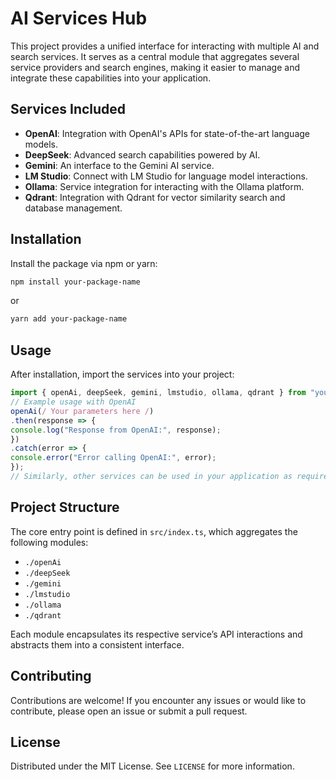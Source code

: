 # AI Services Hub

This project provides a unified interface for interacting with multiple AI and search services. It serves as a central module that aggregates several service providers and search engines, making it easier to manage and integrate these capabilities into your application.

## Services Included

- **OpenAI**: Integration with OpenAI's APIs for state-of-the-art language models.
- **DeepSeek**: Advanced search capabilities powered by AI.
- **Gemini**: An interface to the Gemini AI service.
- **LM Studio**: Connect with LM Studio for language model interactions.
- **Ollama**: Service integration for interacting with the Ollama platform.
- **Qdrant**: Integration with Qdrant for vector similarity search and database management.

## Installation

Install the package via npm or yarn:
```bash
npm install your-package-name
```
or
```bash
yarn add your-package-name
```

## Usage

After installation, import the services into your project:

```typescript
import { openAi, deepSeek, gemini, lmstudio, ollama, qdrant } from "your-package-name";
// Example usage with OpenAI
openAi(/ Your parameters here /)
.then(response => {
console.log("Response from OpenAI:", response);
})
.catch(error => {
console.error("Error calling OpenAI:", error);
});
// Similarly, other services can be used in your application as required
```

## Project Structure

The core entry point is defined in `src/index.ts`, which aggregates the following modules:

- `./openAi`
- `./deepSeek`
- `./gemini`
- `./lmstudio`
- `./ollama`
- `./qdrant`

Each module encapsulates its respective service’s API interactions and abstracts them into a consistent interface.

## Contributing

Contributions are welcome! If you encounter any issues or would like to contribute, please open an issue or submit a pull request.

## License

Distributed under the MIT License. See `LICENSE` for more information.